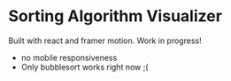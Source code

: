 # Sorting Algorithm Visualizer
Built with react and framer motion.
Work in progress!
- no mobile responsiveness 
- Only bubblesort works right now ;(
